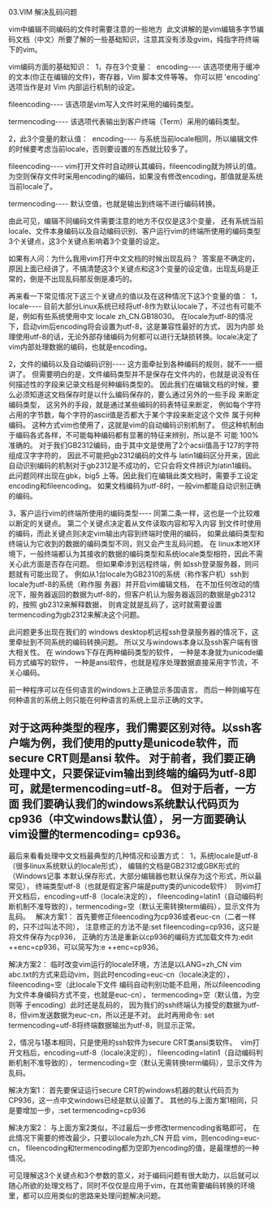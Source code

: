 03.VIM 解决乱码问题

vim中编辑不同编码的文件时需要注意的一些地方 
此文讲解的是vim编辑多字节编码文档（中文）所要了解的一些基础知识，注意其没有涉及gvim，纯指字符终端下的vim。 

vim编码方面的基础知识： 
1，存在3个变量： 
encoding----
该选项使用于缓冲的文本(你正在编辑的文件)，寄存器，Vim 脚本文件等等。
你可以把 'encoding' 选项当作是对 Vim 内部运行机制的设定。 

fileencoding----
该选项是vim写入文件时采用的编码类型。 

termencoding----
该选项代表输出到客户终端（Term）采用的编码类型。 

2，此3个变量的默认值： 
encoding----
与系统当前locale相同，所以编辑文件的时候要考虑当前locale，否则要设置的东西就比较多了。 

fileencoding----
vim打开文件时自动辨认其编码，fileencoding就为辨认的值。
为空则保存文件时采用encoding的编码，如果没有修改encoding，那值就是系统当前locale了。 

termencoding----
默认空值，也就是输出到终端不进行编码转换。 

由此可见，编辑不同编码文件需要注意的地方不仅仅是这3个变量，
还有系统当前locale、文件本身编码以及自动编码识别、客户运行vim的终端所使用的编码类型3个关键点，这3个关键点影响着3个变量的设定。 

如果有人问：为什么我用vim打开中文文档的时候出现乱码？ 
答案是不确定的，原因上面已经讲了，不搞清楚这3个关键点和这3个变量的设定值，出现乱码是正常的，倒是不出现乱码那反倒是凑巧的。 

再来看一下常见情况下这三个关键点的值以及在这种情况下这3个变量的值： 
1，locale----
目前大部分Linux系统已经将utf-8作为默认locale了，不过也有可能不是，例如有些系统使用中文 locale zh_CN.GB18030。
在locale为utf-8的情况下，启动vim后encoding将会设置为utf-8，这是兼容性最好的方式，
因为内部 处理使用utf-8的话，无论外部存储编码为何都可以进行无缺损转换。locale决定了vim内部处理数据的编码，也就是encoding。 

2，文件的编码以及自动编码识别----
这方面牵扯到各种编码的规则，就不一一细讲了。
但需要明白的是，文件编码类型并不是保存在文件内的，也就是说没有任何描述性的字段来记录文档是何种编码类型的。
因此我们在编辑文档的时候，要么必须知道这文档保存时是以什么编码保存的，要么通过另外的一些手段 来断定编码类型，
这另外的手段，就是通过某些编码的码表特征来断定，
例如每个字符占用的字节数，每个字符的ascii值是否都大于某个字段来断定这个文件 属于何种编码。
这种方式vim也使用了，这就是vim的自动编码识别机制了。
但这种机制由于编码各式各样，不可能每种编码都有显著的特征来辨别，所以是不 可能 100%准确的。
对于我们GB2312编码，由于其中文是使用了2个acsii值高于127的字符组成汉字字符的，
因此不可能把gb2312编码的文件与 latin1编码区分开来，因此自动识别编码的机制对于gb2312是不成功的，它只会将文件辨识为latin1编码。
此问题同样出现在gbk，big5 上等。因此我们在编辑此类文档时，需要手工设定encoding和fileencoding。
如果文档编码为utf-8时，一般vim都能自动识别正确的编码。 

3，客户运行vim的终端所使用的编码类型----
同第二条一样，这也是一个比较难以断定的关键点。
第二个关键点决定着从文件读取内容和写入内容 到文件时使用的编码，而此关键点则决定vim输出内容到终端时使用的编码，
如果此编码类型和终端认为它收到的数据的编码类型不同，则又会产生乱码问题。
在 linux本地X环境下，一般终端都认为其接收的数据的编码类型和系统locale类型相符，因此不需关心此方面是否存在问题。
但如果牵涉到远程终端，例 如ssh登录服务器，则问题就有可能出现了。
例如从1台locale为GB2310的系统（称作客户机）ssh到locale为utf-8的系统（称作服 务器）并开启vim编辑文档，
在不加任何改动的情况下，服务器返回的数据为utf-8的，但客户机认为服务器返回的数据是gb2312的，按照 gb2312来解释数据，
则肯定就是乱码了，这时就需要设置termencoding为gb2312来解决这个问题。

此问题更多出现在我们的 windows desktop机远程ssh登录服务器的情况下，这里牵扯到不同系统的编码转换问题。
所以又与windows本身以及ssh客户端有很大相关性。
在 windows下存在两种编码类型的软件，
一种是本身就为unicode编码方式编写的软件，
一种是ansi软件，也就是程序处理数据直接采用字节流，不关心编码。

前一种程序可以在任何语言的windows上正确显示多国语言，
而后一种则编写在何种语言的系统上则只能在何种语言的系统上显示正确的文字。

对于这两种类型的程序，我们需要区别对待。以ssh客户端为例，我们使用的putty是unicode软件，而secure CRT则是ansi 软件。
对于前者，我们要正确处理中文，只要保证vim输出到终端的编码为utf-8即可，就是termencoding=utf-8。
但对于后者，一方面 我们要确认我们的windows系统默认代码页为cp936（中文windows默认值），
另一方面要确认vim设置的termencoding= cp936。 
--------------------------------------------------------------------------------------------------------------------------
最后来看看处理中文文档最典型的几种情况和设置方式： 
1，系统locale是utf-8（很多linux系统默认的locale形式），
     编辑的文档是GB2312或GBK形式的（Windows记事 本默认保存形式，大部分编辑器也默认保存为这个形式，所以最常见），
     终端类型utf-8（也就是假定客户端是putty类的unicode软件） 
则vim打开文档后，encoding=utf-8（locale决定的），
fileencoding=latin1（自动编码判断机制不准导致的），termencoding=空（默认无需转换term编码），显示文件为乱码。
 
解决方案1：
首先要修正fileencoding为cp936或者euc-cn（二者一样的，只不过叫法不同），
注意修正的方法不是:set fileencoding=cp936，这只是将文件保存为cp936，
正确的方法是重新以cp936的编码方式加载文件为:edit ++enc=cp936，可以简写为:e ++enc=cp936。 

解决方案2：
临时改变vim运行的locale环境，方法是以LANG=zh_CN 
vim abc.txt的方式来启动vim，则此时encoding=euc-cn（locale决定的），
fileencoding=空（此locale下文件 编码自动判别功能不启用，所以fileencoding为文件本身编码方式不变，也就是euc-cn），
termencoding=空（默认值，为空则等 于encoding）此时还是乱码的，
因为我们的ssh终端认为接受的数据为utf-8，但vim发送数据为euc-cn，所以还是不对。
此时再用命令: set termencoding=utf-8将终端数据输出为utf-8，则显示正常。 

2，情况与1基本相同，只是使用的ssh软件为secure CRT类ansi类软件。 
vim打开文档后，encoding=utf-8（locale决定的），
fileencoding=latin1（自动编码判断机制不准导致的），
termencoding=空（默认无需转换term编码），显示文件为乱码。 

解决方案1：
首先要保证运行secure CRT的windows机器的默认代码页为CP936，这一点中文windows已经是默认设置了。
其他的与上面方案1相同，只是要增加一步，:set termencoding=cp936 

解决方案2：
与上面方案2类似，不过最后一步修改termencoding省略即可，
在此情况下需要的修改最少，只要以locale为zh_CN 开启 vim，则encoding=euc-cn，
fileencoding和termencoding都为空即为encoding的值，是最理想的一种情况。 

可见理解这3个关键点和3个参数的意义，对于编码问题有很大助力，以后就可以随心所欲的处理文档了，同时不仅仅是应用于vim，在其他需要编码转换的环境里，都可以应用类似的思路来处理问题解决问题。
